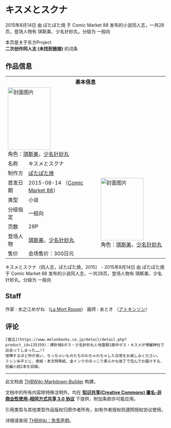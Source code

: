 # キスメとスクナ

<!-- source html: G:\repos\THBWiki-Markdown-Builder\THBWikiMarkdown\Temp\main\2\25\ns0%3A%E3%82%AD%E3%82%B9%E3%83%A1%E3%81%A8%E3%82%B9%E3%82%AF%E3%83%8A.html -->

2015年8月14日 由 ぽたぽた焼 于 Comic Market 88 发布的小说同人志，一共28页，登场人物有 琪斯美、少名针妙丸，分级为 一般向

本页是关于东方Project  
 **二次创作同人志 (未找到链接)** 的词条
## 作品信息

<table><tbody><tr><th colspan="3">基本信息</th></tr><tr><td class="cover-artwork-mobile" colspan="2"><a href="./文件-キスメとスクナ封面.jpg.md" class="image" title="封面图片"><img alt="封面图片" src="https://upload.thwiki.cc/thumb/6/6e/%E3%82%AD%E3%82%B9%E3%83%A1%E3%81%A8%E3%82%B9%E3%82%AF%E3%83%8A%E5%B0%81%E9%9D%A2.jpg/134px-%E3%82%AD%E3%82%B9%E3%83%A1%E3%81%A8%E3%82%B9%E3%82%AF%E3%83%8A%E5%B0%81%E9%9D%A2.jpg" decoding="async" loading="lazy" width="134" height="196" srcset="https://upload.thwiki.cc/thumb/6/6e/%E3%82%AD%E3%82%B9%E3%83%A1%E3%81%A8%E3%82%B9%E3%82%AF%E3%83%8A%E5%B0%81%E9%9D%A2.jpg/202px-%E3%82%AD%E3%82%B9%E3%83%A1%E3%81%A8%E3%82%B9%E3%82%AF%E3%83%8A%E5%B0%81%E9%9D%A2.jpg 1.5x, https://upload.thwiki.cc/thumb/6/6e/%E3%82%AD%E3%82%B9%E3%83%A1%E3%81%A8%E3%82%B9%E3%82%AF%E3%83%8A%E5%B0%81%E9%9D%A2.jpg/269px-%E3%82%AD%E3%82%B9%E3%83%A1%E3%81%A8%E3%82%B9%E3%82%AF%E3%83%8A%E5%B0%81%E9%9D%A2.jpg 2x" data-file-width="309" data-file-height="450"></a><div class="cover-char">角色：<a href="./琪斯美.md" title="琪斯美">琪斯美</a>，<a href="./少名针妙丸.md" title="少名针妙丸">少名针妙丸</a></div></td>
</tr><tr><td class="label">名称</td><td colspan="2"> キスメとスクナ </td></tr><tr><td class="label">制作方</td><td><a href="./ぽたぽた焼.md" title="ぽたぽた焼">ぽたぽた焼</a></td><td class="cover-artwork" rowspan="7" style="min-width:196px;"><a href="./文件-キスメとスクナ封面.jpg.md" class="image" title="封面图片"><img alt="封面图片" src="https://upload.thwiki.cc/thumb/6/6e/%E3%82%AD%E3%82%B9%E3%83%A1%E3%81%A8%E3%82%B9%E3%82%AF%E3%83%8A%E5%B0%81%E9%9D%A2.jpg/134px-%E3%82%AD%E3%82%B9%E3%83%A1%E3%81%A8%E3%82%B9%E3%82%AF%E3%83%8A%E5%B0%81%E9%9D%A2.jpg" decoding="async" loading="lazy" width="134" height="196" srcset="https://upload.thwiki.cc/thumb/6/6e/%E3%82%AD%E3%82%B9%E3%83%A1%E3%81%A8%E3%82%B9%E3%82%AF%E3%83%8A%E5%B0%81%E9%9D%A2.jpg/202px-%E3%82%AD%E3%82%B9%E3%83%A1%E3%81%A8%E3%82%B9%E3%82%AF%E3%83%8A%E5%B0%81%E9%9D%A2.jpg 1.5x, https://upload.thwiki.cc/thumb/6/6e/%E3%82%AD%E3%82%B9%E3%83%A1%E3%81%A8%E3%82%B9%E3%82%AF%E3%83%8A%E5%B0%81%E9%9D%A2.jpg/269px-%E3%82%AD%E3%82%B9%E3%83%A1%E3%81%A8%E3%82%B9%E3%82%AF%E3%83%8A%E5%B0%81%E9%9D%A2.jpg 2x" data-file-width="309" data-file-height="450"></a><div class="cover-char">角色：<a href="./琪斯美.md" title="琪斯美">琪斯美</a>，<a href="./少名针妙丸.md" title="少名针妙丸">少名针妙丸</a></div></td>
</tr><tr><td class="label">首发日期</td><td>2015-08-14&#160;（<a href="/展会作品列表?e=Comic+Market%2388">Comic Market 88</a>）</td></tr><tr><td class="label">类型</td><td>小说</td></tr><tr><td class="label">分级指定</td><td>一般向</td></tr><tr><td class="label">页数</td><td>28P</td></tr><tr><td class="label">登场人物</td><td><a href="./琪斯美.md" title="琪斯美">琪斯美</a>，<a href="./少名针妙丸.md" title="少名针妙丸">少名针妙丸</a></td></tr><tr><td class="label">售价</td><td>会场售价：300日元</td></tr></tbody></table>

キスメとスクナ（同人志，ぽたぽた焼，2015） - 2015年8月14日 由 ぽたぽた焼 于 Comic Market 88 发布的小说同人志，一共28页，登场人物有 琪斯美、少名针妙丸，分级为 一般向
## Staff
作家
: 水之江めがね （[La Mort Rouge](./La_Mort_Rouge.md)）
画师
: あとき （[アトキンソン](http://blog.livedoor.jp/atks/)）

## 评论
```
[蜜瓜](https://www.melonbooks.co.jp/detail/detail.php?product_id=135359)：輝針城6ボス・少名針妙丸と地霊殿1面中ボス・キスメが博麗神社で出会ってしまった……!?
喧嘩するほど仲が良い、ちっちゃいものたちのわちゃわちゃした日常をお楽しみください。
ミシン糸平とじ、表紙・本文特殊紙、金インクのほっこり柔らかな装丁で包んでお届けする、短編小説2本を収録。 
```

  
  

  





---

此文档由 [THBWiki-Markdown-Builder](https://github.com/Delsin-Yu/THBWiki-Markdown-Builder) 构建。

文档中的所有内容除特殊注明外，均在 [**知识共享(Creative Commons) 署名-非商业性使用-相同方式共享 3.0 协议**](https://creativecommons.org/licenses/by-sa/3.0/deed.zh-hans) 下提供，附加条款亦可能应用。

引用类型与其他类型作品版权归原作者所有，如有作者授权则遵照授权协议使用。

详细请查阅 [THBWiki：免责声明](https://thbwiki.cc/THBWiki:%E5%85%8D%E8%B4%A3%E5%A3%B0%E6%98%8E)。

